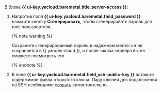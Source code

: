 В блоке **{{ ui-key.yacloud.baremetal.title_server-access }}**:

1. Напротив поля **{{ ui-key.yacloud.baremetal.field_password }}** нажмите кнопку **Сгенерировать**, чтобы сгенерировать пароль для root-пользователя.  

    {% note warning %}

    Сохраните сгенерированный пароль в надежном месте: он не сохраняется в {{ yandex-cloud }}, и после заказа сервера вы не сможете посмотреть его.

    {% endnote %}

1. В поле **{{ ui-key.yacloud.baremetal.field_ssh-public-key }}** вставьте содержимое файла открытого ключа. Пару ключей для подключения по SSH необходимо [создать](../../compute/operations/vm-connect/ssh.md#creating-ssh-keys) самостоятельно.